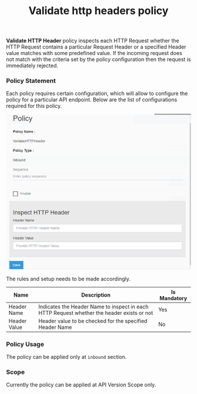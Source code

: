 ﻿---
title: "Validate http headers policy"
toc: true
tag: developers
category: "API-Management"
menus: 
    policies:
        icon: fa fa-cogs
        title: "Invalidate Http Headers" 
---
**Validate HTTP Header** policy inspects each HTTP Request whether the HTTP Request contains a particular 
Request Header or a specified Header value matches with some predefined value. If the incoming request
does not match with the criteria set by the policy configuration then the request is immediately 
rejected.

### Policy Statement

Each policy requires certain configuration, which will allow to configure the policy for a particular API endpoint. 
Below are the list of configurations required for this policy.

![Validate H T T P Header Policy](/staticfiles/api-management/media/ValidateHTTPHeaderPolicy.PNG)

The rules and setup needs to be made accordingly. 

|Name|Description|Is Mandatory
|-----------|--------------------|----------
|Header Name|Indicates the Header Name to inspect in each HTTP Request whether the header exists or not|Yes|
|Header Value|Header value to be checked for the specified Header Name|No

### Policy Usage

The policy can be applied only at `inbound` section.

### Scope

Currently the policy can be applied at API Version Scope only.
